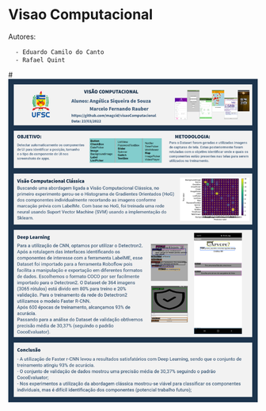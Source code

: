 # Visao Computacional
Autores: 

      - Eduardo Camilo do Canto
      - Rafael Quint


#<img src="https://raw.githubusercontent.com/magcid/visaoComputacional/main/PosterVisaoComputacional.png" width=800>
